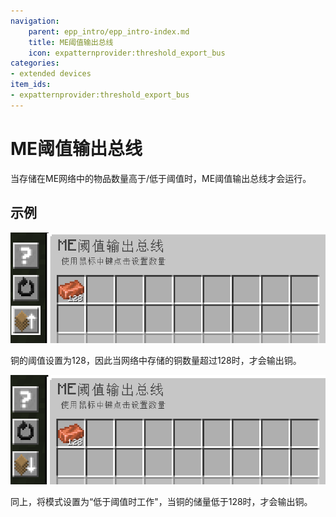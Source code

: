 ```yaml
---
navigation:
    parent: epp_intro/epp_intro-index.md
    title: ME阈值输出总线
    icon: expatternprovider:threshold_export_bus
categories:
- extended devices
item_ids:
- expatternprovider:threshold_export_bus
---
```


# ME阈值输出总线

<GameScene zoom="8" background="transparent">
  <ImportStructure src="../structure/cable_threshold_export_bus.snbt"></ImportStructure>
</GameScene>

当存储在ME网络中的物品数量高于/低于阈值时，ME阈值输出总线才会运行。

## 示例

![GUI](../pic/thr_bus_gui1.png)

铜的阈值设置为128，因此当网络中存储的铜数量超过128时，才会输出铜。

![GUI](../pic/thr_bus_gui2.png)

同上，将模式设置为“低于阈值时工作"，当铜的储量低于128时，才会输出铜。
